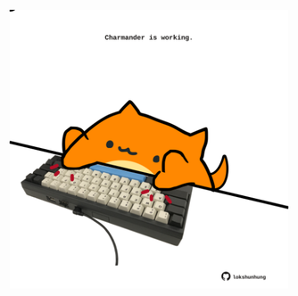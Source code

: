 <!-- built at 17/10/2025, 23:00:29 UTC -->
<p align="center">
  <img width="500" height="500" src="./ReadmeImage.svg">
</p>
